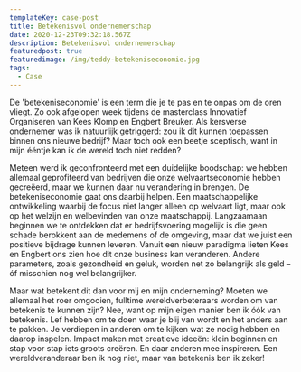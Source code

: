 ```yaml
---
templateKey: case-post
title: Betekenisvol ondernemerschap
date: 2020-12-23T09:32:18.567Z
description: Betekenisvol ondernemerschap
featuredpost: true
featuredimage: /img/teddy-betekeniseconomie.jpg
tags:
  - Case
---
```


De 'betekeniseconomie' is een term die je te pas en te onpas om de oren vliegt. Zo ook
afgelopen week tijdens de masterclass Innovatief Organiseren van Kees Klomp en Engbert
Breuker. Als kersverse ondernemer was ik natuurlijk getriggerd: zou ik dit kunnen toepassen
binnen ons nieuwe bedrijf? Maar toch ook een beetje sceptisch, want in mijn ééntje kan ik de
wereld toch niet redden?

Meteen werd ik geconfronteerd met een duidelijke boodschap: we hebben allemaal
geprofiteerd van bedrijven die onze welvaartseconomie hebben gecreëerd, maar we kunnen
daar nu verandering in brengen. De betekeniseconomie gaat ons daarbij helpen. Een
maatschappelijke ontwikkeling waarbij de focus niet langer alleen op welvaart ligt, maar ook
op het welzijn en welbevinden van onze maatschappij. Langzaamaan beginnen we te
ontdekken dat er bedrijfsvoering mogelijk is die geen schade berokkent aan de medemens of
de omgeving, maar dat we juist een positieve bijdrage kunnen leveren. Vanuit een nieuw
paradigma lieten Kees en Engbert ons zien hoe dit onze business kan veranderen. Andere
parameters, zoals gezondheid en geluk, worden net zo belangrijk als geld – óf misschien nog
wel belangrijker.

Maar wat betekent dit dan voor mij en mijn onderneming? Moeten we allemaal het roer
omgooien, fulltime wereldverbeteraars worden om van betekenis te kunnen zijn? Nee, want
op mijn eigen manier ben ik óók van betekenis. Lef hebben om te doen waar je blij van wordt
en het anders aan te pakken. Je verdiepen in anderen om te kijken wat ze nodig hebben en
daarop inspelen. Impact maken met creatieve ideeën: klein beginnen en stap voor stap iets
groots creëren. En daar anderen mee inspireren. Een wereldveranderaar ben ik nog niet, maar
van betekenis ben ik zeker!
